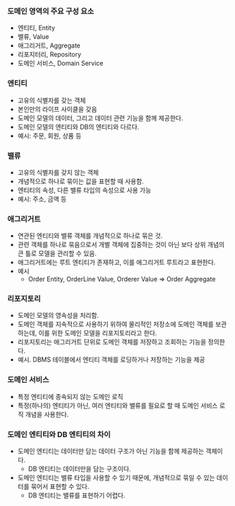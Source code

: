 ### 도메인 영역의 주요 구성 요소
- 엔티티, Entity
- 밸류, Value
- 애그리거트, Aggregate
- 리포지터리, Repository
- 도메인 서비스, Domain Service

### 엔티티
- 고유의 식별자를 갖는 객체
- 본인만의 라이프 사이클을 갖음
- 도메인 모델의 데이터, 그리고 데이터 관련 기능을 함께 제공한다.
- 도메인 모델의 엔티티와 DB의 엔티티와 다르다.
- 예시: 주문, 회원, 상품 등

### 밸류
- 고유의 식별자를 갖지 않는 객체
- 개념적으로 하나로 묶이는 값을 표현할 때 사용함.
- 엔티티의 속성, 다른 밸류 타입의 속성으로 사용 가능
- 예시: 주소, 금액 등

### 애그리거트
- 연관된 엔티티와 밸류 객체를 개념적으로 하나로 묶은 것.
- 관련 객체를 하나로 묶음으로서 개별 객체에 집중하는 것이 아닌 보다 상위 개념의 큰 틀로 모델을 관리할 수 있음.
- 애그리거트에는 루트 엔티티가 존재하고, 이를 애그리거트 루트라고 표현한다.
- 예시
  - Order Entity, OrderLine Value, Orderer Value => Order Aggregate

### 리포지토리
- 도메인 모델의 영속성을 처리함.
- 도메인 객체를 지속적으로 사용하기 위하여 물리적인 저장소에 도메인 객체를 보관하는데, 이를 위한 도메인 모델을 리포지토리라고 한다.
- 리포지토리는 애그리거트 단위로 도메인 객체를 저장하고 조회하는 기능을 정의한다.
- 예시. DBMS 테이블에서 엔티티 객체를 로딩하거나 저장하는 기능을 제공

### 도메인 서비스
- 특정 엔티티에 종속되지 않는 도메인 로직
- 특정(하나의) 엔티티가 아닌, 여러 엔티티와 밸류를 필요로 할 때 도메인 서비스 로직 개념을 사용한다.

### 도메인 엔티티와 DB 엔티티의 차이
- 도메인 엔티티는 데이터만 담는 데이터 구조가 아닌 기능을 함께 제공하는 객체이다.
  - DB 엔티티는 데이터만을 담는 구조이다.
- 도메인 엔티티는 밸류 타입을 사용할 수 있기 때문에, 개념적으로 묶일 수 있는 데이터를 묶어서 표현할 수 있다.
  - DB 엔티티는 밸류를 표현하기 어렵다.



